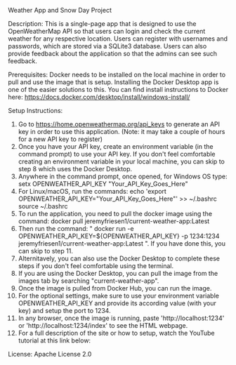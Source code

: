 Weather App and Snow Day Project

Description:
This is a single-page app that is designed to use the OpenWeatherMap API so that users can login and check the current weather for any respective location. Users can register with usernames and passwords, which are stored via a SQLite3 database. Users can also provide feedback about the application so that the admins can see such feedback. 

Prerequisites:
Docker needs to be installed on the local machine in order to pull and use the image that is setup. Installing the Docker Desktop app is one of the easier solutions to this. You can find install instructions to Docker here: https://docs.docker.com/desktop/install/windows-install/ 

Setup Instructions: 
1) Go to https://home.openweathermap.org/api_keys to generate an API key in order to use this application. (Note: it may take a couple of hours for a new API key to register)
2) Once you have your API key, create an environment variable (in the command prompt) to use your API key. If you don't feel comfortable creating an environment variable in your local machine, you can skip to step 8 which uses the Docker Desktop.
3) Anywhere in the command prompt, once opened, for Windows OS type: setx OPENWEATHER_API_KEY "Your_API_Key_Goes_Here"
4) For Linux/macOS, run the commands: echo 'export OPENWEATHER_API_KEY="Your_API_Key_Goes_Here"' >> ~/.bashrc
                                      source ~/.bashrc
5) To run the application, you need to pull the docker image using the command: docker pull jeremyfriesen1/current-weather-app:Latest
6) Then run the command: " docker run -e OPENWEATHER_API_KEY=${OPENWEATHER_API_KEY} -p 1234:1234 jeremyfriesen1/current-weather-app:Latest ". If you have done this, you can skip to step 11.
7) Alternitavely, you can also use the Docker Desktop to complete these steps if you don't feel comfortable using the terminal.
8) If you are using the Docker Desktop, you can pull the image from the images tab by searching "current-weather-app".
9) Once the image is pulled from Docker Hub, you can run the image.
10) For the optional settings, make sure to use your environment variable OPENWEATHER_API_KEY and provide its according value (with your key) and setup the port to 1234. 
11) In any browser, once the image is running, paste 'http://localhost:1234' or 'http://localhost:1234/index' to see the HTML webpage.
12) For a full description of the site or how to setup, watch the YouTube tutorial at this link below: 

License:
Apache License 2.0



